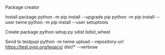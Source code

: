 Package creator

Install package
python -m pip install --upgrade pip
python -m pip install --user twine
python -m pip install --user setuptools

Create package
python setup.py sdist bdist_wheel

Send to testpypi
python -m twine upload --repository-url https://test.pypi.org/legacy/ dist/* --verbose
